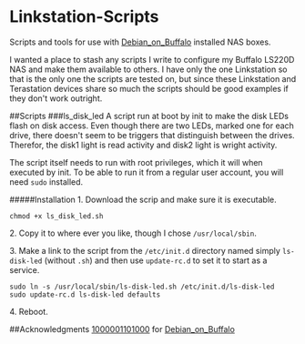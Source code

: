 # Linkstation-Scripts
Scripts and tools for use with [Debian\_on\_Buffalo](https://github.com/1000001101000/Debian_on_Buffalo) installed NAS boxes.

I wanted a place to stash any scripts I write to configure my Buffalo LS220D NAS and make them available to others.  I have only the one Linkstation so that is the only one the scripts are tested on, but since these Linkstation and Terastation devices share so much the scripts should be good examples if they don't work outright.

##Scripts
###ls\_disk\_led
A script run at boot by init to make the disk LEDs flash on disk access.  Even though there are two LEDs, marked one for each drive, there doesn't seem to be triggers that distinguish between the drives.  Therefor, the disk1 light is read activity and disk2 light is wright activity.

The script itself needs to run with root privileges, which it will when executed by init.  To be able to run it from a regular user account, you will need `sudo` installed.

#####Installation
1\. Download the scrip and make sure it is executable.

    chmod +x ls_disk_led.sh

2\. Copy it to where ever you like, though I chose `/usr/local/sbin`.

3\. Make a link to the script from the `/etc/init.d` directory named simply `ls-disk-led` (without `.sh`) and then use `update-rc.d` to set it to start as a service.

    sudo ln -s /usr/local/sbin/ls-disk-led.sh /etc/init.d/ls-disk-led
    sudo update-rc.d ls-disk-led defaults

4\. Reboot.

##Acknowledgments
[1000001101000](https://github.com/1000001101000) for  [Debian\_on\_Buffalo](https://github.com/1000001101000/Debian_on_Buffalo) 
